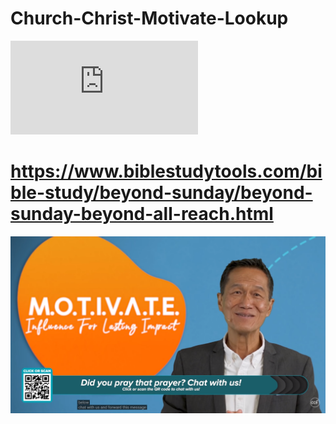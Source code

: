 # Church-Christ-Motivate-Lookup

![](https://www.biblestudytools.com/bible-study/beyond-sunday/beyond-sunday-beyond-all-reach.html)

# https://www.biblestudytools.com/bible-study/beyond-sunday/beyond-sunday-beyond-all-reach.html

![](https://raw.githubusercontent.com/kevin11h/Church-Christ-Motivate-Lookup/main/OnPaste.20201102-185737.png)
